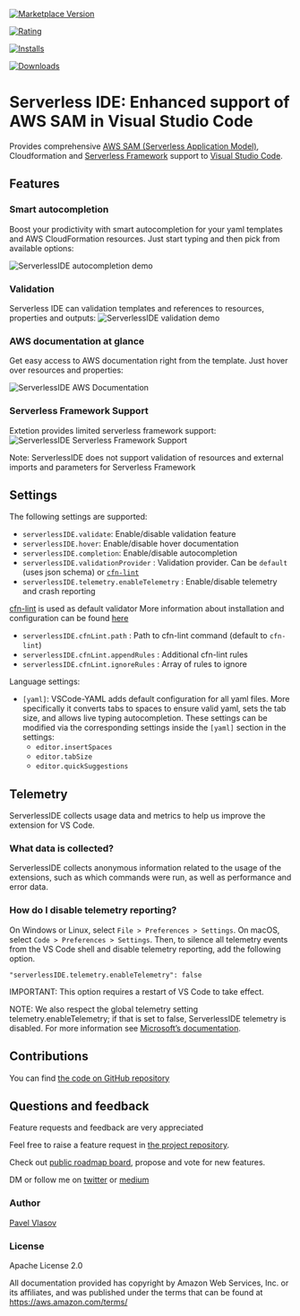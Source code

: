 [![Marketplace Version](https://vsmarketplacebadge.apphb.com/version/ThreadHeap.serverless-ide-vscode.svg 'Current Release')](https://marketplace.visualstudio.com/items?itemName=ThreadHeap.serverless-ide-vscode)

[![Rating](https://vsmarketplacebadge.apphb.com/rating-star/ThreadHeap.serverless-ide-vscode.svg 'Current Release')](https://marketplace.visualstudio.com/items?itemName=ThreadHeap.serverless-ide-vscode)

[![Installs](https://vsmarketplacebadge.apphb.com/installs/ThreadHeap.serverless-ide-vscode.svg 'Current Release')](https://marketplace.visualstudio.com/items?itemName=ThreadHeap.serverless-ide-vscode)

[![Downloads](https://vsmarketplacebadge.apphb.com/downloads/ThreadHeap.serverless-ide-vscode.svg 'Current Release')](https://marketplace.visualstudio.com/items?itemName=ThreadHeap.serverless-ide-vscode)

# Serverless IDE: Enhanced support of AWS SAM in Visual Studio Code

Provides comprehensive [AWS SAM (Serverless Application Model)](https://aws.amazon.com/serverless/sam/), Cloudformation and [Serverless Framework](https://serverless.com/) support to [Visual Studio Code](https://code.visualstudio.com/).

## Features

### Smart autocompletion

Boost your prodictivity with smart autocompletion for your yaml templates and AWS CloudFormation resources.
Just start typing and then pick from available options:

![ServerlessIDE autocompletion demo](https://raw.githubusercontent.com/threadheap/serverless-ide-vscode/master/packages/vscode/demo/autocomplete.gif)

### Validation

Serverless IDE can validation templates and references to resources, properties and outputs:
![ServerlessIDE validation demo](https://raw.githubusercontent.com/threadheap/serverless-ide-vscode/master/packages/vscode/demo/validation.gif)

### AWS documentation at glance

Get easy access to AWS documentation right from the template. Just hover over resources and properties:

![ServerlessIDE AWS Documentation](https://raw.githubusercontent.com/threadheap/serverless-ide-vscode/master/packages/vscode/demo/documentation.gif)

### Serverless Framework Support

Extetion provides limited serverless framework support:
![ServerlessIDE Serverless Framework Support](https://raw.githubusercontent.com/threadheap/serverless-ide-vscode/master/packages/vscode/demo/serverless_framework.gif)

Note: ServerlessIDE does not support validation of resources and external imports and parameters for Serverless Framework

## Settings

The following settings are supported:
-   `serverlessIDE.validate`: Enable/disable validation feature
-   `serverlessIDE.hover`: Enable/disable hover documentation
-   `serverlessIDE.completion`: Enable/disable autocompletion
-   `serverlessIDE.validationProvider` : Validation provider. Can be `default` (uses json schema) or [`cfn-lint`](https://github.com/aws-cloudformation/cfn-python-lint)
-   `serverlessIDE.telemetry.enableTelemetry` : Enable/disable telemetry and crash reporting

[cfn-lint](https://github.com/aws-cloudformation/cfn-python-lint) is used as default validator
More information about installation and configuration can be found [here](https://github.com/aws-cloudformation/cfn-python-lint)

-    `serverlessIDE.cfnLint.path` : Path to cfn-lint command (default to `cfn-lint`)
-    `serverlessIDE.cfnLint.appendRules` : Additional cfn-lint rules
-    `serverlessIDE.cfnLint.ignoreRules` : Array of rules to ignore

Language settings:

-   `[yaml]`: VSCode-YAML adds default configuration for all yaml files. More specifically it converts tabs to spaces to ensure valid yaml, sets the tab size, and allows live typing autocompletion. These settings can be modified via the corresponding settings inside the `[yaml]` section in the settings:
    -   `editor.insertSpaces`
    -   `editor.tabSize`
    -   `editor.quickSuggestions`

## Telemetry

ServerlessIDE collects usage data and metrics to help us improve the extension for VS Code.

### What data is collected?

ServerlessIDE collects anonymous information related to the usage of the extensions, such as which commands were run, as well as performance and error data.

### How do I disable telemetry reporting?

On Windows or Linux, select `File > Preferences > Settings`. On macOS, select `Code > Preferences > Settings`. Then, to silence all telemetry events from the VS Code shell and disable telemetry reporting, add the following option.

```
"serverlessIDE.telemetry.enableTelemetry": false
```

IMPORTANT: This option requires a restart of VS Code to take effect.

NOTE: We also respect the global telemetry setting telemetry.enableTelemetry; if that is set to false, ServerlessIDE telemetry is disabled. For more information see [Microsoft’s documentation](https://code.visualstudio.com/docs/supporting/faq#_how-to-disable-telemetry-reporting).

## Contributions

You can find [the code on GitHub repository](https://github.com/threadheap/serverless-ide-vscode)

## Questions and feedback

Feature requests and feedback are very appreciated

Feel free to raise a feature request in [the project repository](https://github.com/threadheap/serverless-ide-vscode/issues).

Check out [public roadmap board](https://github.com/threadheap/serverless-ide-vscode/projects), propose and vote for new features.

DM or follow me on [twitter](https://twitter.com/pvl4sov) or [medium](https://medium.com/@pvlasov)

### Author

[Pavel Vlasov](https://github.com/pavelvlasov)

### License

Apache License 2.0

All documentation provided has copyright by Amazon Web Services, Inc. or its affiliates, and was published under the terms that can be found at https://aws.amazon.com/terms/
